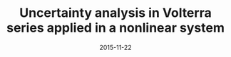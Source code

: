 ---
title: "Uncertainty analysis in Volterra series applied in a nonlinear system"
authors: "L.G.G. Villani, S. da Silva, and A. Cunha Jr"
event: "23rd ABCM International Congress of Mechanical Engineering (COBEM 2015)"
year: "2015"
doi: 
pdf: 
arxiv: 
hal: "https://hal.archives-ouvertes.fr/hal-01473583"
image: "GraphicalAbstract_Conf_2015_COBEM2015-1.png"
layout: none
date: 2015-11-22
collection: publications
category: conferences
permalink: /publications/ConferencePaper_2015_COBEM2015-1
---